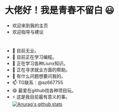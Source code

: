 # 大佬好！我是青春不留白 😃

- 欢迎来到我的主页
- 欢迎指导与建议

#

- 🔭  目前无业。                               
- 🌱  目前正在学习编程。                        
- 👯  正在学习各种Liunx知识。                  
- 🤔  正在寻求就业方面的帮助。                
- 💬  有什么问题想要问我的。                  
- 📫  TG联系：@az667755                       
- 😄  最爱在github找各种项目玩。              
- ⚡  这是我目前最有意义的事。                
[![Anurag's github stats](https://github-readme-stats.vercel.app/api?username=eallion&show_icons=true)](https://github.com/anuraghazra/github-readme-stats)
